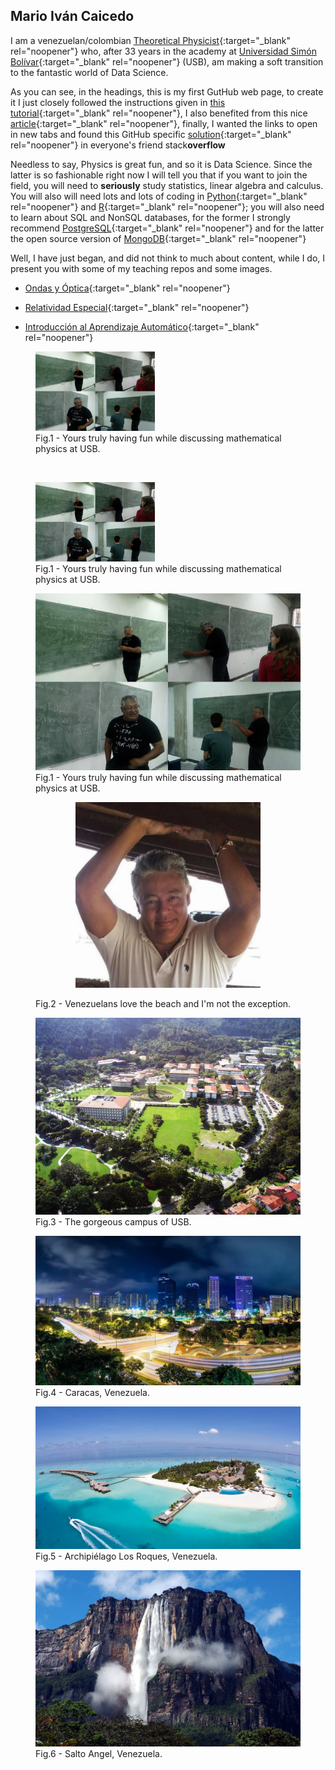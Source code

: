 ## Mario Iván Caicedo

<!-- You can use the [editor on GitHub](https://github.com/mario-i-caicedo-ai/Mario_I_Caicedo_1/edit/main/README.md) to maintain and preview the content for your website in Markdown files. 

Whenever you commit to this repository, GitHub Pages will run [Jekyll](https://jekyllrb.com/) to rebuild the pages in your site, from the content in your Markdown files. 

### Markdown

Markdown is a lightweight and easy-to-use syntax for styling your writing. It includes conventions for

```markdown
Syntax highlighted code block

# Header 1 xxx
## Header 2
### Header 3

- Bulleted
- List

1. Numberedhttps://towardsdatascience.com/how-to-create-a-free-github-pages-website-53743d7524e1
2. List

**Bold** and _Italic_ and `Code` text

[Link](url) and ![Image](src)
```

For more details see [Basic writing and formatting syntax](https://docs.github.com/en/github/writing-on-github/getting-started-with-writing-and-formatting-on-github/basic-writing-and-formatting-syntax).

-->

I am a venezuelan/colombian [Theoretical Physicist](https://scholar.google.co.ve/citations?user=ybqui-EAAAAJ&hl=en){:target="_blank" rel="noopener"} who, after 33 years in the academy at [Universidad Simón Bolívar](http://www.usb.ve/){:target="_blank" rel="noopener"} (USB), am making a soft transition to
the fantastic world of Data Science.

As you can see, in the headings, this is my first GutHub web page, to create it I just closely followed the instructions given in [this tutorial](https://www.youtube.com/watch?v=BA_c3bGQXlQ){:target="_blank" rel="noopener"}, I also benefited from this nice [article](https://towardsdatascience.com/how-to-create-a-free-github-pages-website-53743d7524e1){:target="_blank" rel="noopener"}, finally, I wanted the links to open in new tabs and found this GitHub specific [solution](https://stackoverflow.com/questions/41915571/open-link-in-new-tab-with-github-markdown-using-target-blank){:target="_blank" rel="noopener"} in everyone's friend stack**overflow**

Needless to say, Physics is great fun, and so it is Data Science. Since the latter is so fashionable right now I will tell you that if you want to join the field, you will need to **seriously** study statistics, linear algebra and calculus. You will also will need lots and lots of coding in [Python](https://www.python.org/){:target="_blank" rel="noopener"} and [R](https://www.r-project.org/){:target="_blank" rel="noopener"}; you will also need to learn about SQL and NonSQL databases, for the former I strongly recommend [PostgreSQL](https://www.postgresql.org/){:target="_blank" rel="noopener"} and for the latter the open source version of [MongoDB](https://www.mongodb.com/try/download/community){:target="_blank" rel="noopener"}

Well, I have just began, and did not think to much about content, while I do, I present you with some of my teaching repos and some  images. 

* [Ondas y Óptica](https://github.com/mario-i-caicedo-ai/Ondas-y-Optica){:target="_blank" rel="noopener"}

* [Relatividad Especial](https://github.com/mario-i-caicedo-ai/Relatividad){:target="_blank" rel="noopener"}

* [Introducción al Aprendizaje Automático](https://github.com/mario-i-caicedo-ai/Aprendizaje-Automatico-Machine-Learning-){:target="_blank" rel="noopener"}

<p align="center">
  <figure>
  <img src="AA_FUN_00.jpg" alt="Professor Mario" style="width:45%">
  <figcaption>Fig.1 - Yours truly having fun while discussing mathematical physics at USB.</figcaption>
</figure>
&nbsp; &nbsp; &nbsp; &nbsp;
  <figure>
  <img src="AA_FUN_00.jpg" alt="Professor Mario" style="width:45%">
  <figcaption>Fig.1 - Yours truly having fun while discussing mathematical physics at USB.</figcaption>
</figure>
</p>

<figure>
  <img src="AA_FUN_00.jpg" alt="Professor Mario" style="width:100%">
  <figcaption>Fig.1 - Yours truly having fun while discussing mathematical physics at USB.</figcaption>
</figure>

<figure>
  <p align="center">
  <img src="Mario_Beach_BIG.jpg" alt="Professor Mario" style="width:70%">
  </p>
  <figcaption>Fig.2 - Venezuelans love the beach and I'm not the exception.</figcaption>
</figure>

<figure>
  <img src="Venezuela_Vista_panorámica,_Universidad_Simón_Bolívar.jpg" alt="USB. Caracas, Venezuela" style="width:100%">
  <figcaption>Fig.3 - The gorgeous campus of USB.</figcaption>
</figure>

<figure>
  <img src="Venezuela_Caracas.jpg" alt="Caracas, Venezuela" style="width:100%">
  <figcaption>Fig.4 - Caracas, Venezuela.</figcaption>
</figure>

<figure>
  <img src="Venezuela_archipielago-los-roques-1.jpg" alt="Archipielago Los Roques, Venezuela" style="width:100%">
  <figcaption>Fig.5 - Archipiélago Los Roques, Venezuela.</figcaption>
</figure>

<figure>
  <img src="Vzla_Salto_Angel_9.jpg" alt="Angel Falls, Venezuela" style="width:100%">
  <figcaption>Fig.6 - Salto Angel, Venezuela.</figcaption>
</figure>

<!-- ### Jekyll Themes

Your Pages site will use the layout and styles from the Jekyll theme you have selected in your [repository settings](https://github.com/mario-i-caicedo-ai/Mario_I_Caicedo_1/settings/pages). The name of this theme is saved in the Jekyll `_config.yml` configuration file.


### Support or Contact

Having trouble with Pages? Check out our [documentation](https://docs.github.com/categories/github-pages-basics/) or [contact support](https:/Caracas/support.github.com/contact) and we’ll help you sort it out.
-->
